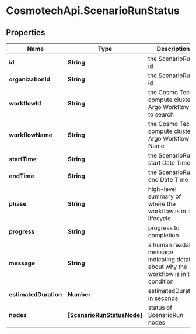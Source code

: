 # CosmotechApi.ScenarioRunStatus

## Properties

Name | Type | Description | Notes
------------ | ------------- | ------------- | -------------
**id** | **String** | the ScenarioRun id | [optional] 
**organizationId** | **String** | the ScenarioRun id | [optional] 
**workflowId** | **String** | the Cosmo Tech compute cluster Argo Workflow Id to search | [optional] 
**workflowName** | **String** | the Cosmo Tech compute cluster Argo Workflow Name | [optional] 
**startTime** | **String** | the ScenarioRun start Date Time | [optional] 
**endTime** | **String** | the ScenarioRun end Date Time | [optional] 
**phase** | **String** | high-level summary of where the workflow is in its lifecycle | [optional] 
**progress** | **String** | progress to completion | [optional] 
**message** | **String** | a  human readable message indicating details about why the workflow is in this condition | [optional] 
**estimatedDuration** | **Number** | estimatedDuration in seconds | [optional] 
**nodes** | [**[ScenarioRunStatusNode]**](ScenarioRunStatusNode.md) | status of ScenarioRun nodes | [optional] 



